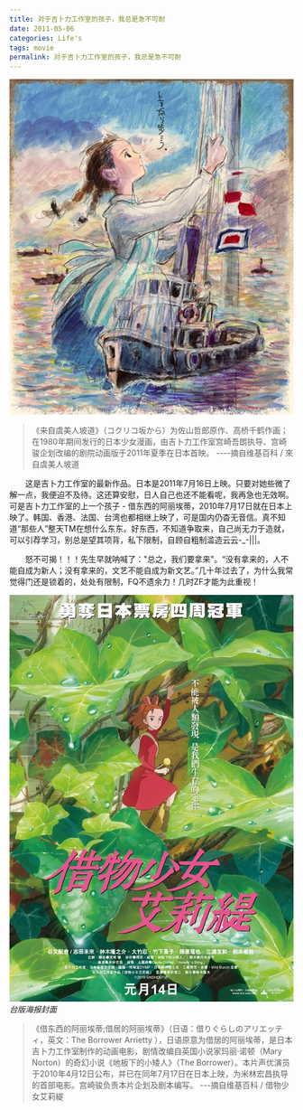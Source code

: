 ```yaml
---
title: 对于吉卜力工作室的孩子，我总是急不可耐
date: 2011-05-06
categories: Life's
tags: movie
permalink: 对于吉卜力工作室的孩子，我总是急不可耐
---
```


![](/image/图/对于吉卜力工作室的孩子，我总是急不可耐01.jpg)

>《来自虞美人坡道》（コクリコ坂から）为佐山哲郎原作、高桥千鹤作画；在1980年期间发行的日本少女漫画，由吉卜力工作室宫崎吾朗执导、宫崎骏企划改编的剧院动画版于2011年夏季在日本首映。           ----摘自维基百科 / 來自虞美人坡道

　　这是吉卜力工作室的最新作品。日本是2011年7月16日上映。只要对她些微了解一点，我便迫不及待。这还算安慰，日人自己也还不能看呢，我再急也无效啊。可是吉卜力工作室的上一个孩子 - 借东西的阿丽埃蒂，2010年7月17日就在日本上映了。韩国、香港、法国、台湾也都相继上映了，可是国内仍杳无音信。真不知道“那些人”整天TM在想什么东东。好东西，不知道争取来，自己尚无力于造就，可以引荐学习，别总是望其项背，私下限制，自顾自粗制滥造云云-_-|||。

　　怒不可揭！！！先生早就呐喊了："总之，我们要拿来"。“没有拿来的，人不能自成为新人；没有拿来的，文艺不能自成为新文艺。”几十年过去了，为什么我常觉得门还是锁着的，处处有限制，FQ不遗余力！几时ZF才能为此重视！

![](/image/图/对于吉卜力工作室的孩子，我总是急不可耐02.jpg)
*台版海报封面*

>《借东西的阿丽埃蒂;借居的阿丽埃蒂》（日语：借りぐらしのアリエッティ，英文：The Borrower Arrietty ），日语原意为借居的阿丽埃蒂，是日本吉卜力工作室制作的动画电影，剧情改编自英国小说家玛丽·诺顿（Mary Norton）的奇幻小说《地板下的小矮人》（The Borrower）。本片声优演员于2010年4月12日公布，并已在同年7月17日在日本上映，为米林宏昌执导的首部电影。宫崎骏负责本片企划及剧本编写。    ---摘自维基百科 / 借物少女艾莉緹

